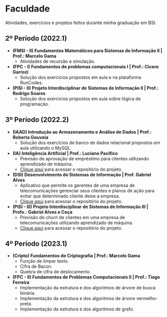 # Faculdade
Atividades, exercícios e projetos feitos durante minha graduação em BSI.

## 2º Período (2022.1)
* <b>(FMSI - II) Fundamentos Matemáticos para Sistemas de Informação II | Prof.: Marcelo Gama</b>
  * Atividades de recursão e simulação.
* <b>(FPC - I) Fundamentos de problemas computacionais I | Prof.: Cicero Garrozi</b>
  * Solução dos exercícios propostos em aula e na plataforma RunCodes.
* <b>(PISI - II) Projeto Interdisciplinar de Sistemas de Informação II  | Prof.: Rodrigo Soares</b>
  * Solução dos exercícios propostos em aula sobre lógica de programação.

## 3º Período (2022.2)
* <b>(IAAD) Introdução ao Armazenamento e Análise de Dados | Prof.: Roberta Gouveia</b>
  * Solução dos exercícios de banco de dados relacional propostos em aula utilizando o MySQL.
* <b>(IA) Inteligência Artificial | Prof.: Luciano Pacífico</b>
  * Previsão de aprovação de empréstimo para clientes utilizando aprendizado de máquina.
  * [Clique aqui](https://github.com/JoseRoberto1506/Loan-Approval-Prediction) para acessar o repositório do projeto.
* <b>(DSI) Desenvolvimento de Sistemas de Informação | Prof. Gabriel Alves</b>
  * Aplicativo que permite os gerentes de uma empresa de telecomunicações gerenciar seus clientes e planos de ação para evitar que determinado cliente deixe a empresa.
  * [Clique aqui](https://github.com/JoseRoberto1506/Customer-Flight-Predictor) para acessar o repositório do projeto.
* <b>(PISI - III) Projeto Interdisciplinar de Sistemas de Informação III | Profs.: Gabriel Alves e Ceça</b>
  * Previsão de <i>churn</i> de clientes em uma empresa de telecomunicações utilizando aprendizado de máquina.
  * [Clique aqui](https://github.com/JoseRoberto1506/CFP) para acessar o repositório do projeto.

## 4º Período (2023.1)
* <b>(Cripto) Fundamentos de Criptografia | Prof.: Marcelo Gama</b>
  * Função de limpar texto.
  * Cifra de Bacon.
  * Quebra de cifra de deslocamento.
* <b>(FPC - II) Fundamentos de Problemas Computacionais II | Prof.: Tiago Ferreira</b>
  * Implementação da estrutura e dos algoritmos de árvore de busca binária.
  * Implementação da estrutura e dos algoritmos de árvore vermelho-preta.
  * Implementação da estrutura e dos algoritmos de grafo.
